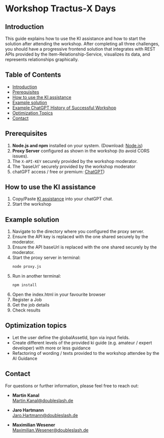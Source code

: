 # Workshop Tractus-X Days

## Introduction
This guide explains how to use the KI assistance and how to start the solution after
attending the workshop. After completing all three challenges,
you should have a progressive frontend solution that integrates
with REST APIs provided by the Item-Relationship-Service, visualizes its data, and represents relationships graphically.

## Table of Contents

- [Introduction](#introduction)
- [Prerequisites](#prerequisites)
- [How to use the KI assistance](#how-to-use-the-ki-assistance)
- [Example solution](#example-solution)
- [Example ChatGPT History of Successful Workshop](#example-chatgpt-history-of-successful-workshop)
- [Optimization Topics](#optimization-topics)
- [Contact](#contact)

## Prerequisites

1. **Node.js and npm** installed on your system. (Download: [Node.js](https://nodejs.org/))
2. **Proxy Server** configured as shown in the workshop (to avoid CORS issues).
3. The `X-API-KEY` securely provided by the workshop moderator.
4. The 'baseUrl' securely provided by the workshop moderator
5. chatGPT access / free or premium: [ChatGPT](https://chatgpt.com/))

## How to use the KI assistance
1. Copy/Paste [KI assistance](ki-guide.md) into your chatGPT chat.
2. Start the workshop

## Example solution
1. Navigate to the directory where you configured the proxy server.
2. Ensure the API key is replaced with the one shared securely by the moderator.
3. Ensure the API baseUrl is replaced with the one shared securely by the moderator.
4. Start the proxy server in terminal:
   ```bash
   node proxy.js
5. Run in another terminal:
   ```bash
   npm install
6. Open the index.html in your favourite browser
7. Register a Job
8. Get the job details
9. Check results

## Optimization topics
- Let the user define the globalAssetId, bpn via input fields.
- Create different levels of the provided ki guide (e.g. amateur / expert developer) with more or less guidance
- Refactoring of wording / texts provided to the workshop attendee by the AI Guidance

## Contact

For questions or further information, please feel free to reach out:

- **Martin Kanal**  
  [Martin.Kanal@doubleslash.de](mailto:Martin.Kanal@doubleslash.de)

- **Jaro Hartmann**  
  [Jaro.Hartmann@doubleslash.de](mailto:Jaro.Hartmann@doubleslash.de)

- **Maximilian Wesener**  
  [Maximilian.Wesener@doubleslash.de](mailto:Maximilian.Wesener@doubleslash.de)
